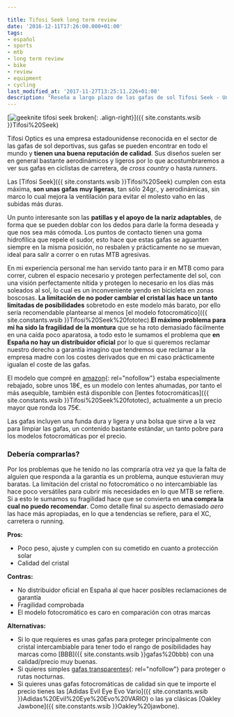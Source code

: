 ```yaml
---

title: Tifosi Seek long term review
date: '2016-12-11T17:26:00.000+01:00'
tags:
- español
- sports
- mtb
- long term review
- bike
- review
- equipment
- cycling
last_modified_at: '2017-11-27T13:25:11.226+01:00'
description: "Reseña a largo plazo de las gafas de sol Tifosi Seek - Una revisión y evaluación exhaustiva de las gafas de sol Tifosi Seek después de un uso prolongado."
---
```


[![geeknite tifosi seek broken](https://3.bp.blogspot.com/-hMEvbsq_xxo/WE195sNH_VI/AAAAAAAAA58/tLOCrYda1ssv5yqe8Yh_z_XxRD18ZL6IwCLcB/s320/tifosi%2Bseek.jpg){: .align-right}]({{ site.constants.wsib }}Tifosi%20Seek)

Tifosi Optics es una empresa estadounidense reconocida en el sector de las gafas de sol deportivas, sus gafas se pueden encontrar en todo el mundo y **tienen una buena reputación de calidad**. Sus diseños suelen ser en general bastante aerodinámicos y ligeros por lo que acostumbraremos a ver sus gafas en ciclistas de carretera, de _cross country_ o hasta _runners_.  
  
Las [Tifosi Seek]({{ site.constants.wsib }}Tifosi%20Seek) cumplen con esta máxima, **son unas gafas muy ligeras**, tan sólo 24gr., y aerodinámicas, sin marco lo cual mejora la ventilación para evitar el molesto vaho en las subidas más duras.  
  
Un punto interesante son las **patillas y el apoyo de la nariz adaptables**, de forma que se pueden doblar con los dedos para darle la forma deseada y que nos sea más cómoda. Los puntos de contacto tienen una goma hidrofílica que repele el sudor, esto hace que estas gafas se aguanten siempre en la misma posición, no resbalen y prácticamente no se muevan, ideal para salir a correr o en rutas MTB agresivas.  
  
En mi experiencia personal me han servido tanto para ir en MTB como para correr, cubren el espacio necesario y protegen perfectamente del sol, con una visión perfectamente nítida y protegen lo necesario en los días más soleados al sol, lo cual es un inconveniente yendo en bicicleta en zonas boscosas. **La limitación de no poder cambiar el cristal las hace un tanto limitadas de posibilidades** sobretodo en este modelo más barato, por ello sería recomendable plantearse al menos [el modelo fotocromático]({{ site.constants.wsib }}Tifosi%20Seek%20fototec).**El máximo problema para mí ha sido la fragilidad de la montura** que se ha roto demasiado fácilmente en una caída poco aparatosa, a todo esto le sumamos el problema que **en España no hay un distribuidor oficial** por lo que si queremos reclamar nuestro derecho a garantía imagino que tendremos que reclamar a la empresa madre con los costes derivados que en mi caso prácticamente igualan el coste de las gafas.  
  
El modelo que compré en [amazon](<https://www.amazon.es/?_encoding=UTF8&camp=3626&creative=24822&linkCode=ur2&tag={{ site.constants.amazon_es }}>){: rel="nofollow"} estaba especialmente rebajado, sobre unos 18€, es un modelo con lentes ahumadas, por tanto el más asequible, también está disponible con [lentes fotocromáticas]({{ site.constants.wsib }}Tifosi%20Seek%20fototec), actualmente a un precio mayor que ronda los 75€.  
  
Las gafas incluyen una funda dura y ligera y una bolsa que sirve a la vez para limpiar las gafas, un contenido bastante estándar, un tanto pobre para los modelos fotocromáticas por el precio.  
  
### Debería comprarlas?

Por los problemas que he tenido no las compraría otra vez ya que la falta de alguien que responda a la garantía es un problema, aunque estuvieran muy baratas. La limitación del cristal no fotocromático o no intercambiable las hace poco versátiles para cubrir mis necesidades en lo que MTB se refiere. Si a esto le sumamos su fragilidad hace que se convierta en **una compra la cual no puedo recomendar**. Como detalle final su aspecto demasiado _aero_ las hace más apropiadas, en lo que a tendencias se refiere, para el XC, carretera o running.

**Pros:**

* Poco peso, ajuste y cumplen con su cometido en cuanto a protección solar
* Calidad del cristal

**Contras:**

* No distribuidor oficial en España al que hacer posibles reclamaciones de garantía
* Fragilidad comprobada
* El modelo fotocromático es caro en comparación con otras marcas

**Alternativas:**

* Si lo que requieres es unas gafas para proteger principalmente con cristal intercambiable para tener todo el rango de posibilidades hay marcas como [BBB]({{ site.constants.wsib }}gafas%20bbb) con una calidad/precio muy buenas.
* Si quieres simples [gafas transparentes](https://ad.zanox.com/ppc/?37368613C2015662025T&ULP=%5b%5bhttps://www.chainreactioncycles.com/es/es/gafas-de-sol-de-marco-completo-oneten/rp-prod132507%5d%5d){: rel="nofollow"} para proteger o rutas nocturnas.
* Si quieres unas gafas fotocromáticas de calidad sin que te importe el precio tienes las [Adidas Evil Eye Evo Vario]({{ site.constants.wsib }}Adidas%20Evil%20Eye%20Evo%20VARIO) o las ya clásicas [Oakley Jawbone]({{ site.constants.wsib }}Oakley%20jawbone).
